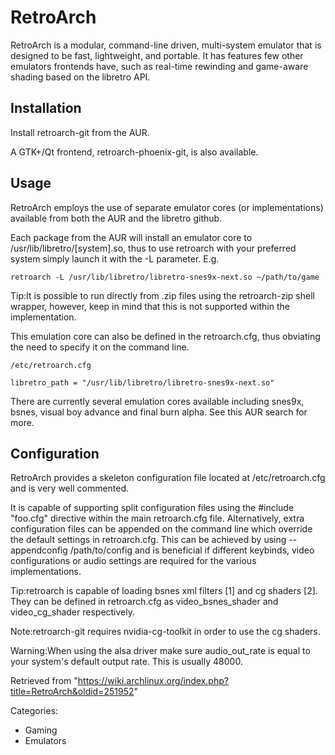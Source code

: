 RetroArch
=========

RetroArch is a modular, command-line driven, multi-system emulator that
is designed to be fast, lightweight, and portable. It has features few
other emulators frontends have, such as real-time rewinding and
game-aware shading based on the libretro API.

Installation
------------

Install retroarch-git from the AUR.

A GTK+/Qt frontend, retroarch-phoenix-git, is also available.

Usage
-----

RetroArch employs the use of separate emulator cores (or
implementations) available from both the AUR and the libretro github.

Each package from the AUR will install an emulator core to
/usr/lib/libretro/[system].so, thus to use retroarch with your preferred
system simply launch it with the -L parameter. E.g.

    retroarch -L /usr/lib/libretro/libretro-snes9x-next.so ~/path/to/game

Tip:It is possible to run directly from .zip files using the
retroarch-zip shell wrapper, however, keep in mind that this is not
supported within the implementation.

This emulation core can also be defined in the retroarch.cfg, thus
obviating the need to specify it on the command line.

    /etc/retroarch.cfg

    libretro_path = "/usr/lib/libretro/libretro-snes9x-next.so"

There are currently several emulation cores available including snes9x,
bsnes, visual boy advance and final burn alpha. See this AUR search for
more.

Configuration
-------------

RetroArch provides a skeleton configuration file located at
/etc/retroarch.cfg and is very well commented.

It is capable of supporting split configuration files using the
#include "foo.cfg" directive within the main retroarch.cfg file.
Alternatively, extra configuration files can be appended on the command
line which override the default settings in retroarch.cfg. This can be
achieved by using --appendconfig /path/to/config and is beneficial if
different keybinds, video configurations or audio settings are required
for the various implementations.

Tip:retroarch is capable of loading bsnes xml filters [1] and cg shaders
[2]. They can be defined in retroarch.cfg as video_bsnes_shader and
video_cg_shader respectively.

Note:retroarch-git requires nvidia-cg-toolkit in order to use the cg
shaders.

Warning:When using the alsa driver make sure audio_out_rate is equal to
your system's default output rate. This is usually 48000.

Retrieved from
"https://wiki.archlinux.org/index.php?title=RetroArch&oldid=251952"

Categories:

-   Gaming
-   Emulators
